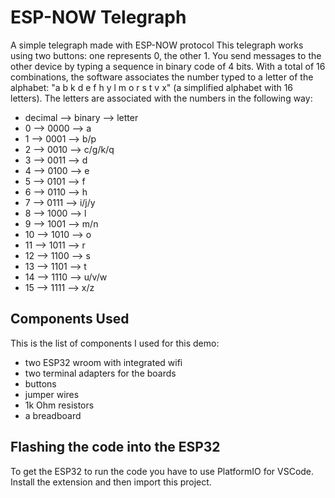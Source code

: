 # ESP-NOW Telegraph
A simple telegraph made with ESP-NOW protocol
This telegraph works using two buttons: one represents 0, the other 1. You send messages to the other device by typing a sequence in binary code of 4 bits.
With a total of 16 combinations, the software associates the number typed to a letter of the alphabet:
"a b k d e f h y l m o r s t v x" (a simplified alphabet with 16 letters). The letters are associated with the numbers in the following way:
- decimal --> binary --> letter
- 0 --> 0000 --> a
- 1 --> 0001 --> b/p
- 2 --> 0010 --> c/g/k/q
- 3 --> 0011 --> d
- 4 --> 0100 --> e
- 5 --> 0101 --> f
- 6 --> 0110 --> h
- 7 --> 0111 --> i/j/y
- 8 --> 1000 --> l
- 9 --> 1001 --> m/n
- 10 --> 1010 --> o
- 11 --> 1011 --> r
- 12 --> 1100 --> s
- 13 --> 1101 --> t
- 14 --> 1110 --> u/v/w
- 15 --> 1111 --> x/z

## Components Used
This is the list of components I used for this demo:
- two ESP32 wroom with integrated wifi
- two terminal adapters for the boards
- buttons
- jumper wires
- 1k Ohm resistors
- a breadboard

## Flashing the code into the ESP32
To get the ESP32 to run the code you have to use PlatformIO for VSCode. Install the extension and then import this project.